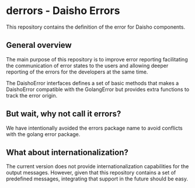 # derrors - Daisho Errors

This repository contains the definition of the error for Daisho components.

## General overview

The main purpose of this repository is to improve error reporting facilitating the communication of error states to the
users and allowing deeper reporting of the errors for the developers at the same time.

The DaishoError interfaces defines a set of basic methods that makes a DaishoError compatible with the GolangError but
provides extra functions to track the error origin.

## But wait, why not call it errors?

We have intentionally avoided the errors package name to avoid conflicts with the golang error package.

## What about internationalization?

The current version does not provide internationalization capabilities for the output messages. However, given that this
repository contains a set of predefined messages, integrating that support in the future should be easy.